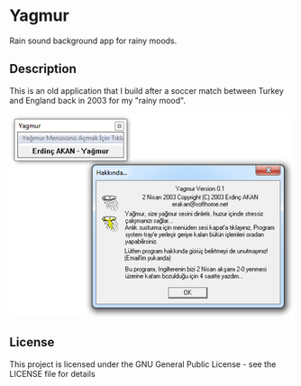 # Yagmur
Rain sound background app for rainy moods.


## Description

This is an old application that I build after a soccer match between Turkey and England back in 2003 for my "rainy mood".  

![Yagmur](screen.png?raw=true "Yagmur ~ Rain sound background app for rainy moods.")

## License

This project is licensed under the GNU General Public License - see the LICENSE file for details
